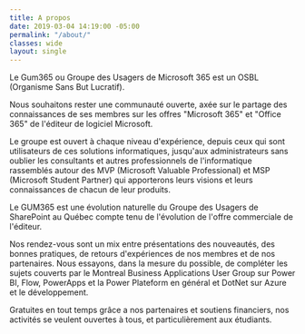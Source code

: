 ```yaml
---
title: A propos
date: 2019-03-04 14:19:00 -05:00
permalink: "/about/"
classes: wide
layout: single
---
```


Le Gum365 ou Groupe des Usagers de Microsoft 365 est un OSBL (Organisme Sans But Lucratif).

Nous souhaitons rester une communauté ouverte, axée sur le partage des connaissances de ses membres sur les offres "Microsoft 365" et "Office 365" de l'éditeur de logiciel Microsoft.

Le groupe est ouvert à chaque niveau d'expérience, depuis ceux qui sont utilisateurs de ces solutions informatiques, jusqu'aux administrateurs sans oublier les consultants et autres professionnels de l'informatique rassemblés autour des MVP (Microsoft Valuable Professional) et MSP (Microsoft Student Partner) qui apporterons leurs visions et leurs connaissances de chacun de leur produits.

Le GUM365 est une évolution naturelle du Groupe des Usagers de SharePoint au Québec compte tenu de l'évolution de l'offre commerciale de l'éditeur.

Nos rendez-vous sont un mix entre présentations des nouveautés, des bonnes pratiques, de retours d'expériences de nos membres et de nos partenaires. Nous essayons, dans la mesure du possible, de compléter les sujets couverts par le Montreal Business Applications User Group sur Power BI, Flow, PowerApps et la Power Plateform en général et DotNet sur Azure et le développement.

Gratuites en tout temps grâce a nos partenaires et soutiens financiers, nos activités se veulent ouvertes à tous, et particulièrement aux étudiants.